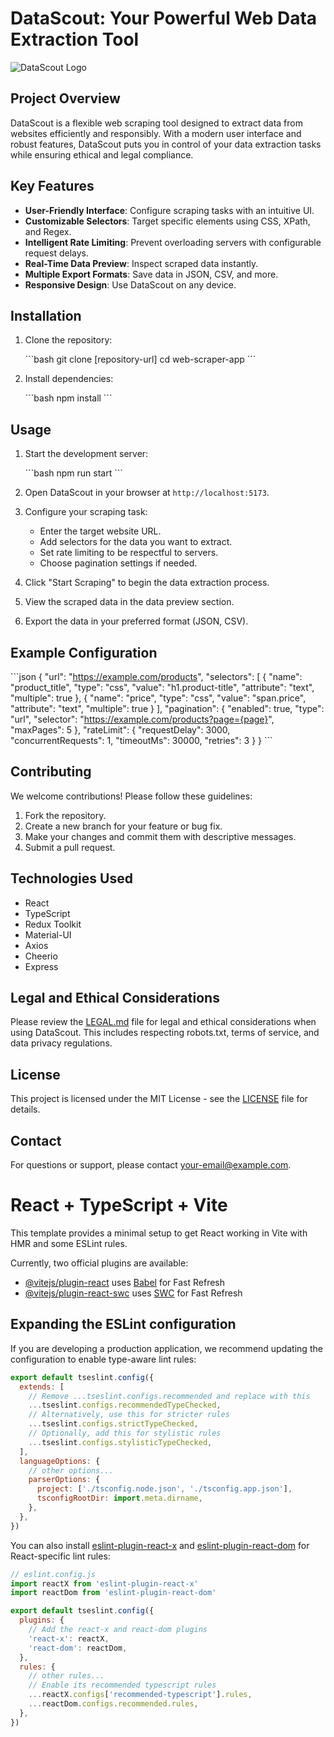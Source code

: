 # DataScout: Your Powerful Web Data Extraction Tool

![DataScout Logo](link-to-your-logo)

## Project Overview

DataScout is a flexible web scraping tool designed to extract data from websites efficiently and responsibly. With a modern user interface and robust features, DataScout puts you in control of your data extraction tasks while ensuring ethical and legal compliance.

## Key Features

*   **User-Friendly Interface**: Configure scraping tasks with an intuitive UI.
*   **Customizable Selectors**: Target specific elements using CSS, XPath, and Regex.
*   **Intelligent Rate Limiting**: Prevent overloading servers with configurable request delays.
*   **Real-Time Data Preview**: Inspect scraped data instantly.
*   **Multiple Export Formats**: Save data in JSON, CSV, and more.
*   **Responsive Design**: Use DataScout on any device.

## Installation

1.  Clone the repository:

    \`\`\`bash
    git clone [repository-url]
    cd web-scraper-app
    \`\`\`
2.  Install dependencies:

    \`\`\`bash
    npm install
    \`\`\`

## Usage

1.  Start the development server:

    \`\`\`bash
    npm run start
    \`\`\`
2.  Open DataScout in your browser at `http://localhost:5173`.
3.  Configure your scraping task:

    *   Enter the target website URL.
    *   Add selectors for the data you want to extract.
    *   Set rate limiting to be respectful to servers.
    *   Choose pagination settings if needed.
4.  Click "Start Scraping" to begin the data extraction process.
5.  View the scraped data in the data preview section.
6.  Export the data in your preferred format (JSON, CSV).

## Example Configuration

\`\`\`json
{
  "url": "https://example.com/products",
  "selectors": [
    {
      "name": "product_title",
      "type": "css",
      "value": "h1.product-title",
      "attribute": "text",
      "multiple": true
    },
    {
      "name": "price",
      "type": "css",
      "value": "span.price",
      "attribute": "text",
      "multiple": true
    }
  ],
  "pagination": {
    "enabled": true,
    "type": "url",
    "selector": "https://example.com/products?page={page}",
    "maxPages": 5
  },
  "rateLimit": {
    "requestDelay": 3000,
    "concurrentRequests": 1,
    "timeoutMs": 30000,
    "retries": 3
  }
}
\`\`\`

## Contributing

We welcome contributions! Please follow these guidelines:

1.  Fork the repository.
2.  Create a new branch for your feature or bug fix.
3.  Make your changes and commit them with descriptive messages.
4.  Submit a pull request.

## Technologies Used

*   React
*   TypeScript
*   Redux Toolkit
*   Material-UI
*   Axios
*   Cheerio
*   Express

## Legal and Ethical Considerations

Please review the [LEGAL.md](LEGAL.md) file for legal and ethical considerations when using DataScout. This includes respecting robots.txt, terms of service, and data privacy regulations.

## License

This project is licensed under the MIT License - see the [LICENSE](LICENSE) file for details.

## Contact

For questions or support, please contact [your-email@example.com](mailto:your-email@example.com).

# React + TypeScript + Vite

This template provides a minimal setup to get React working in Vite with HMR and some ESLint rules.

Currently, two official plugins are available:

- [@vitejs/plugin-react](https://github.com/vitejs/vite-plugin-react/blob/main/packages/plugin-react) uses [Babel](https://babeljs.io/) for Fast Refresh
- [@vitejs/plugin-react-swc](https://github.com/vitejs/vite-plugin-react/blob/main/packages/plugin-react-swc) uses [SWC](https://swc.rs/) for Fast Refresh

## Expanding the ESLint configuration

If you are developing a production application, we recommend updating the configuration to enable type-aware lint rules:

```js
export default tseslint.config({
  extends: [
    // Remove ...tseslint.configs.recommended and replace with this
    ...tseslint.configs.recommendedTypeChecked,
    // Alternatively, use this for stricter rules
    ...tseslint.configs.strictTypeChecked,
    // Optionally, add this for stylistic rules
    ...tseslint.configs.stylisticTypeChecked,
  ],
  languageOptions: {
    // other options...
    parserOptions: {
      project: ['./tsconfig.node.json', './tsconfig.app.json'],
      tsconfigRootDir: import.meta.dirname,
    },
  },
})
```

You can also install [eslint-plugin-react-x](https://github.com/Rel1cx/eslint-react/tree/main/packages/plugins/eslint-plugin-react-x) and [eslint-plugin-react-dom](https://github.com/Rel1cx/eslint-react/tree/main/packages/plugins/eslint-plugin-react-dom) for React-specific lint rules:

```js
// eslint.config.js
import reactX from 'eslint-plugin-react-x'
import reactDom from 'eslint-plugin-react-dom'

export default tseslint.config({
  plugins: {
    // Add the react-x and react-dom plugins
    'react-x': reactX,
    'react-dom': reactDom,
  },
  rules: {
    // other rules...
    // Enable its recommended typescript rules
    ...reactX.configs['recommended-typescript'].rules,
    ...reactDom.configs.recommended.rules,
  },
})
```
